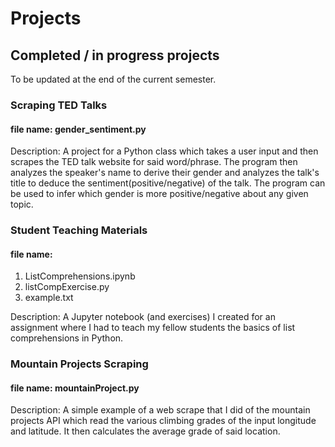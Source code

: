 # Projects
## Completed / in progress projects
To be updated at the end of the current semester.

### Scraping TED Talks
#### file name: gender_sentiment.py

Description:
A project for a Python class which takes a user input and then scrapes the TED talk website for said word/phrase. The program then analyzes the speaker's name to derive their gender and analyzes the talk's title to deduce the sentiment(positive/negative) of the talk. The program can be used to infer which gender is more positive/negative about any given topic.

### Student Teaching Materials
#### file name: 
1) ListComprehensions.ipynb
2) listCompExercise.py
3) example.txt

Description:
A Jupyter notebook (and exercises) I created for an assignment where I had to teach my fellow students the basics of list comprehensions in Python.

### Mountain Projects Scraping
#### file name: mountainProject.py

Description:
A simple example of a web scrape that I did of the mountain projects API which read the various climbing grades of the input longitude and latitude. It then calculates the average grade of said location.

